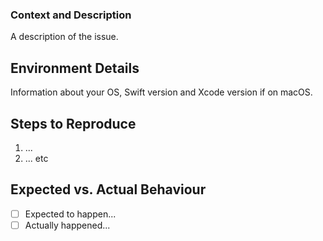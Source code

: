 ### Context and Description
A description of the issue.


## Environment Details
Information about your OS, Swift version and Xcode version if on macOS.


## Steps to Reproduce
1) ...
2) ...
etc


## Expected vs. Actual Behaviour
- [ ] Expected to happen...
- [ ] Actually happened...
